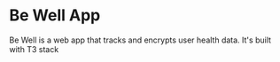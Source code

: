 # Be Well App

Be Well is a web app that tracks and encrypts user health data. It's built with T3 stack

